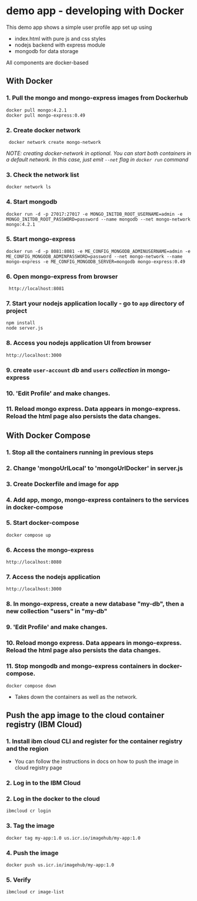 # demo app - developing with Docker

This demo app shows a simple user profile app set up using 
- index.html with pure js and css styles
- nodejs backend with express module
- mongodb for data storage

All components are docker-based

## With Docker
### 1. Pull the mongo and mongo-express images from Dockerhub
    docker pull mongo:4.2.1
    docker pull mongo-express:0.49

### 2. Create docker network
     docker network create mongo-network 
_NOTE: creating docker-network in optional. You can start both containers in a default network. In this case, just emit `--net` flag in `docker run` command_

### 3. Check the network list
    docker network ls

### 4. Start mongodb 
    docker run -d -p 27017:27017 -e MONGO_INITDB_ROOT_USERNAME=admin -e MONGO_INITDB_ROOT_PASSWORD=password --name mongodb --net mongo-network mongo:4.2.1
    
### 5. Start mongo-express
    docker run -d -p 8081:8081 -e ME_CONFIG_MONGODB_ADMINUSERNAME=admin -e ME_CONFIG_MONGODB_ADMINPASSWORD=password --net mongo-network --name mongo-express -e ME_CONFIG_MONGODB_SERVER=mongodb mongo-express:0.49

### 6. Open mongo-express from browser
     http://localhost:8081

### 7. Start your nodejs application locally - go to `app` directory of project 
    npm install 
    node server.js

### 8. Access you nodejs application UI from browser
    http://localhost:3000

### 9. create `user-account` _db_ and `users` _collection_ in mongo-express

### 10. 'Edit Profile' and make changes.

### 11. Reload mongo express. Data appears in mongo-express. Reload the html page also persists the data changes.

## With Docker Compose

### 1. Stop all the containers running in previous steps

### 2. Change 'mongoUrlLocal' to 'mongoUrlDocker' in server.js

### 3. Create Dockerfile and image for app

### 4. Add app, mongo, mongo-express containers to the services in docker-compose

### 5. Start docker-compose
    docker compose up

### 6. Access the mongo-express
    http://localhost:8080

### 7. Access the nodejs application
    http://localhost:3000

### 8. In mongo-express, create a new database "my-db", then a new collection "users" in "my-db"

### 9. 'Edit Profile' and make changes.

### 10. Reload mongo express. Data appears in mongo-express. Reload the html page also persists the data changes.

### 11. Stop mongodb and mongo-express containers in docker-compose.
    docker compose down
- Takes down the containers as well as the network.     

## Push the app image to the cloud container registry (IBM Cloud)
### 1. Install ibm cloud CLI and register for the container registry and the region
- You can follow the instructions in docs on how to push the image in cloud registry page

### 2. Log in to the IBM Cloud

### 2. Log in the docker to the cloud
    ibmcloud cr login

### 3. Tag the image
    docker tag my-app:1.0 us.icr.io/imagehub/my-app:1.0

### 4. Push the image
    docker push us.icr.io/imagehub/my-app:1.0

### 5. Verify
    ibmcloud cr image-list